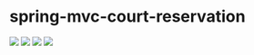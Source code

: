 # spring-mvc-court-reservation

![](https://pbs.twimg.com/media/Fq1tfL8XsAA45-8?format=png&name=small)
![](https://pbs.twimg.com/media/Fq1thiFWwAIKXSa?format=png&name=small)
![](https://pbs.twimg.com/media/Fq1tj7pXsAQf2Zb?format=png&name=small)
![](https://pbs.twimg.com/media/Fq1tmRCXsAE4UmU?format=png&name=large)

